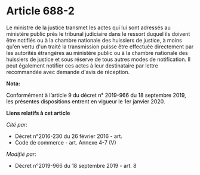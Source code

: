 # Article 688-2

Le ministre de la justice transmet les actes qui lui sont adressés au ministère public près le tribunal judiciaire dans le
ressort duquel ils doivent être notifiés ou à la chambre nationale des huissiers de justice, à moins qu'en vertu d'un traité
la transmission puisse être effectuée directement par les autorités étrangères au ministère public ou à la chambre nationale
des huissiers de justice et sous réserve de tous autres modes de notification. Il peut également notifier ces actes à leur
destinataire par lettre recommandée avec demande d'avis de réception.

**Nota:**

<font color="black">Conformément à l’article 9 du décret n° 2019-966 du 18 septembre 2019, les présentes dispositions entrent
en vigueur le 1er janvier 2020.</font>

**Liens relatifs à cet article**

_Cité par_:

  - Décret n°2016-230 du 26 février 2016 - art.
  - Code de commerce - art. Annexe 4-7 (V)

_Modifié par_:

  - Décret n°2019-966 du 18 septembre 2019 - art. 8
